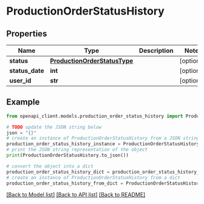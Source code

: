 # ProductionOrderStatusHistory


## Properties

Name | Type | Description | Notes
------------ | ------------- | ------------- | -------------
**status** | [**ProductionOrderStatusType**](ProductionOrderStatusType.md) |  | [optional] 
**status_date** | **int** |  | [optional] 
**user_id** | **str** |  | [optional] 

## Example

```python
from openapi_client.models.production_order_status_history import ProductionOrderStatusHistory

# TODO update the JSON string below
json = "{}"
# create an instance of ProductionOrderStatusHistory from a JSON string
production_order_status_history_instance = ProductionOrderStatusHistory.from_json(json)
# print the JSON string representation of the object
print(ProductionOrderStatusHistory.to_json())

# convert the object into a dict
production_order_status_history_dict = production_order_status_history_instance.to_dict()
# create an instance of ProductionOrderStatusHistory from a dict
production_order_status_history_from_dict = ProductionOrderStatusHistory.from_dict(production_order_status_history_dict)
```
[[Back to Model list]](../README.md#documentation-for-models) [[Back to API list]](../README.md#documentation-for-api-endpoints) [[Back to README]](../README.md)


